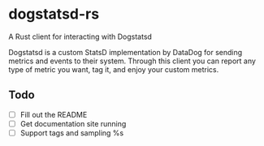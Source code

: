 dogstatsd-rs
============
A Rust client for interacting with Dogstatsd

Dogstatsd is a custom StatsD implementation by DataDog for sending metrics and
events to their system. Through this client you can report any type of metric
you want, tag it, and enjoy your custom metrics.

## Todo
- [ ] Fill out the README
- [ ] Get documentation site running
- [ ] Support tags and sampling %s
